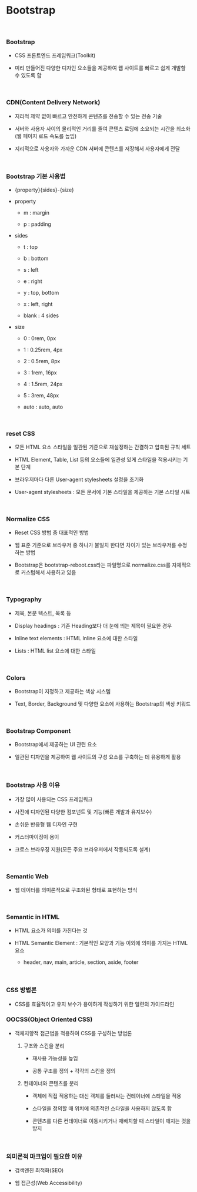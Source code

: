 # Bootstrap

<br>

### Bootstrap

- CSS 프론트엔드 프레임워크(Toolkit)

- 미리 만들어진 다양한 디자인 요소들을 제공하여 웹 사이트를 빠르고 쉽게 개발할 수 있도록 함

<br>

### CDN(Content Delivery Network)

- 지리적 제약 없이 빠르고 안전하게 콘텐츠를 전송할 수 있는 전송 기술

- 서버와 사용자 사이의 물리적인 거리를 줄여 콘텐츠 로딩에 소요되는 시간을 최소화 (웹 페이지 로드 속도를 높임)

- 지리적으로 사용자와 가까운 CDN 서버에 콘텐츠를 저장해서 사용자에게 전달

<br>

### Bootstrap 기본 사용법

- {property}{sides}-{size}

- property

    - m : margin

    - p : padding

- sides

    - t : top

    - b : bottom

    - s : left

    - e : right

    - y : top, bottom

    - x : left, right

    - blank : 4 sides

- size

    - 0 : 0rem, 0px

    - 1 : 0.25rem, 4px

    - 2 : 0.5rem, 8px

    - 3 : 1rem, 16px

    - 4 : 1.5rem, 24px

    - 5 : 3rem, 48px

    - auto : auto, auto

<br>

### reset CSS

- 모든 HTML 요소 스타일을 일관된 기준으로 재설정하는 간결하고 압축된 규칙 세트

- HTML Element, Table, List 등의 요소들에 일관성 있게 스타일을 적용시키는 기본 단계

- 브라우저마다 다른 User-agent stylesheets 설정을 초기화

- User-agent stylesheets : 모든 문서에 기본 스타일을 제공하는 기본 스타일 시트

<br>

### Normalize CSS

- Reset CSS 방법 중 대표적인 방법

- 웹 표준 기준으로 브라우저 중 하나가 불일치 한다면 차이가 있는 브라우저를 수정하는 방법

- Bootstrap은 bootstrap-reboot.css라는 파일명으로 normalize.css를 자체적으로 커스텀해서 사용하고 있음

<br>

### Typography

- 제목, 본문 텍스트, 목록 등

- Display headings : 기존 Heading보다 더 눈에 띄는 제목이 필요한 경우

- Inline text elements : HTML Inline 요소에 대한 스타일

- Lists : HTML list 요소에 대한 스타일

<br>

### Colors

- Bootstrap이 지정하고 제공하는 색상 시스템

- Text, Border, Background 및 다양한 요소에 사용하는 Bootstrap의 색상 키워드

<br>

### Bootstrap Component

- Bootstrap에서 제공하는 UI 관련 요소

- 일관된 디자인을 제공하여 웹 사이트의 구성 요소를 구축하는 데 유용하게 활용

<br>

### Bootstrap 사용 이유

- 가장 많이 사용되는 CSS 프레임워크

- 사전에 디자인된 다양한 컴포넌트 및 기능(빠른 개발과 유지보수)

- 손쉬운 반응형 웹 디자인 구현

- 커스터마이징이 용이

- 크로스 브라우징 지원(모든 주요 브라우저에서 작동되도록 설계)

<br>

### Semantic Web

- 웹 데이터를 의미론적으로 구조화된 형태로 표현하는 방식

<br>

### Semantic in HTML

- HTML 요소가 의미를 가진다는 것

- HTML Semantic Element : 기본적인 모양과 기능 이외에 의미를 가지는 HTML 요소

    - header, nav, main, article, section, aside, footer

<br>

### CSS 방법론

- CSS를 효율적이고 유지 보수가 용이하게 작성하기 위한 일련의 가이드라인

### OOCSS(Object Oriented CSS)

- 객체지향적 접근법을 적용하여 CSS를 구성하는 방법론

    1. 구조와 스킨을 분리

        - 재사용 가능성을 높임

        - 공통 구조를 정의 + 각각의 스킨을 정의

    2. 컨테이너와 콘텐츠를 분리

        - 객체에 직접 적용하는 대신 객체를 둘러싸는 컨테이너에 스타일을 적용

        - 스타일을 정의할 때 위치에 의존적인 스타일을 사용하지 않도록 함

        - 콘텐츠를 다른 컨테이너로 이동시키거나 재배치할 때 스타일이 깨지는 것을 방지

<br>

### 의미론적 마크업이 필요한 이유

- 검색엔진 최적화(SEO)

- 웹 접근성(Web Accessibility)
